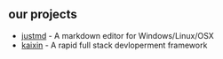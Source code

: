 ## our projects
* [justmd](http://www.i38.me/justmd/) - A markdown editor for Windows/Linux/OSX
* [kaixin](https://github.com/i38/kaixin) - A rapid full stack devloperment framework